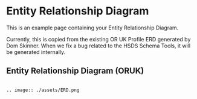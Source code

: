 Entity Relationship Diagram
===========================

This is an example page containing your Entity Relationship Diagram.

Currently, this is copied from the existing OR UK Profile ERD generated by Dom Skinner. When we fix a bug related to the HSDS Schema Tools, it will be generated internally.


## Entity Relationship Diagram (ORUK)

```{eval-rst}

.. image:: ./assets/ERD.png

```

